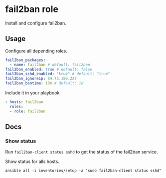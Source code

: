 # fail2ban role

Install and configure fail2ban.

## Usage

Configure all depending roles.

```yml
fail2ban_packages:
  - name: fail2ban # default: fail2ban
fail2ban_enabled: true # default: false
fail2ban_sshd_enabled: "true" # default: "true"
fail2ban_ignoreip: 84.75.180.227
fail2ban_bantime: 10m # default: 1d
```

Include it in your playbook.

```yml
- hosts: fail2ban
  roles:
  - role: fail2ban
```

## Docs

### Show status

Run `fail2ban-client status sshd` to get the status of the fail2ban service.

Show status for alls hosts.

```
ansible all -i inventories/setup -a "sudo fail2ban-client status sshd"
```
